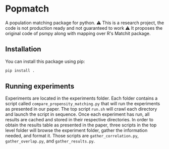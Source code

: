 # Popmatch

A population matching package for python.
⚠️ This is a research project, the code is not production ready and not guaranteed to work ⚠️
It proposes the original code of psmpy along with mapping over R's Matchit package.

## Installation

You can install this package using pip:

```bash
pip install .
```

## Running experiments

Experiments are located in the experiments folder. Each folder contains a script called `compare_propensity_matching.py` that will run the experiments as presented in our paper. The top script `run.sh` will crawl each directory and launch the script in sequence. Once each experiment has run, all results are cached and stored in their respective directories. In order to obtain the results table as presented in the paper, three scripts in the top level folder will browse the experiment folder, gather the information needed, and format it. Those scripts are `gather_correlation.py`, `gather_overlap.py`, and `gather_results.py`.
